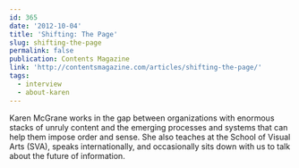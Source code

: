 ```yaml
---
id: 365
date: '2012-10-04'
title: 'Shifting: The Page'
slug: shifting-the-page
permalink: false
publication: Contents Magazine
link: 'http://contentsmagazine.com/articles/shifting-the-page/'
tags:
  - interview
  - about-karen
---
```

Karen McGrane works in the gap between organizations with enormous stacks of unruly content and the emerging processes and systems that can help them impose order and sense. She also teaches at the School of Visual Arts (SVA), speaks internationally, and occasionally sits down with us to talk about the future of information.
